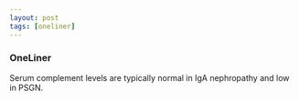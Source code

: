 ```yaml
---
layout: post
tags: [oneliner]
---
```



### OneLiner

Serum complement levels are typically normal in IgA nephropathy and low in PSGN.
